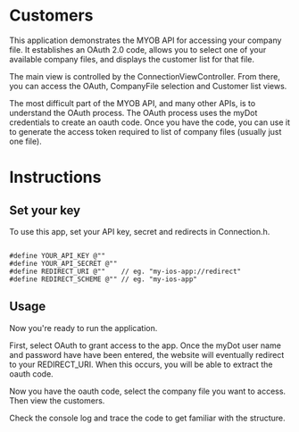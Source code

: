Customers
=========

This application demonstrates the MYOB API for accessing your company file. It establishes an OAuth 2.0 code, allows you to select one of your available company files, and displays the customer list for that file.

The main view is controlled by the ConnectionViewController. From there, you can access the OAuth, CompanyFile selection and Customer list views. 

The most difficult part of the MYOB API, and many other APIs, is to understand the OAuth process. The OAuth process uses the myDot credentials to create an oauth code. Once you have the code, you can use it to generate the access token required to list of company files (usually just one file).  

# Instructions

## Set your key

To use this app, set your API key, secret and redirects in Connection.h. 

<pre><code>
#define YOUR_API_KEY @""
#define YOUR_API_SECRET @""
#define REDIRECT_URI @""    // eg. "my-ios-app://redirect"
#define REDIRECT_SCHEME @"" // eg. "my-ios-app"
</code></pre>

## Usage

Now you're ready to run the application. 

First, select OAuth to grant access to the app. Once the myDot user name and password have have been entered, the website will eventually redirect to your REDIRECT_URI. When this occurs, you will be able to extract the oauth code. 

Now you have the oauth code, select the company file you want to access. Then view the customers.

Check the console log and trace the code to get familiar with the structure.

